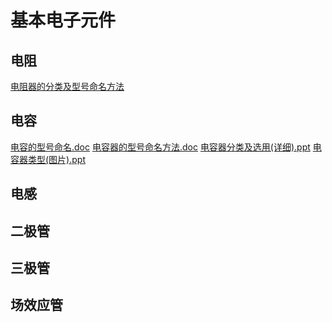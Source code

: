 <!-- BasicElectronicComponents.md --- 
;; 
;; Description: 
;; Author: Hongyi Wu(吴鸿毅)
;; Email: wuhongyi@qq.com 
;; Created: 日 6月 11 20:36:23 2017 (+0800)
;; Last-Updated: 日 6月 11 21:43:36 2017 (+0800)
;;           By: Hongyi Wu(吴鸿毅)
;;     Update #: 6
;; URL: http://wuhongyi.cn -->

# 基本电子元件

## 电阻

[电阻器的分类及型号命名方法](http://wuhongyi.cn/HardwareNote/pdf/Preamplifier/电阻器的分类及型号命名方法.pdf)


## 电容

[电容的型号命名.doc](http://wuhongyi.cn/HardwareNote/pdf/doc/电容的型号命名.doc)  [电容器的型号命名方法.doc](http://wuhongyi.cn/HardwareNote/pdf/doc/电容器的型号命名方法.doc)  [电容器分类及选用(详细).ppt](http://wuhongyi.cn/HardwareNote/pdf/ppt/电容器分类及选用_详细.ppt)  [电容器类型(图片).ppt](http://wuhongyi.cn/HardwareNote/pdf/ppt/电容器类型_图片.ppt)



## 电感



## 二极管



## 三极管



## 场效应管






<!-- BasicElectronicComponents.md ends here -->
